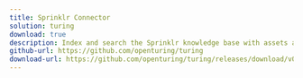 ```yaml
---
title: Sprinklr Connector
solution: turing
download: true
description: Index and search the Sprinklr knowledge base with assets and categories. Use targeting rules to narrow your search based on the user profile.
github-url: https://github.com/openturing/turing
download-url: https://github.com/openturing/turing/releases/download/v0.3.9/turing-sprinklr.jar
---
```

